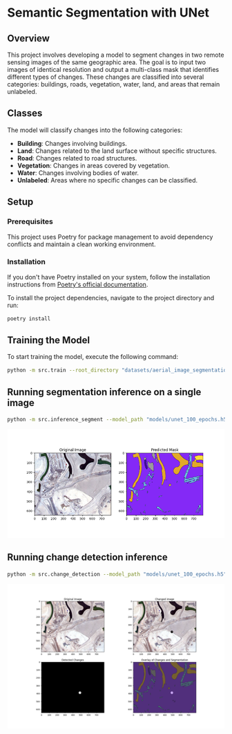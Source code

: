 # Semantic Segmentation with UNet
## Overview
This project involves developing a model to segment changes in two remote sensing images of the same geographic area. The goal is to input two images of identical resolution and output a multi-class mask that identifies different types of changes. These changes are classified into several categories: buildings, roads, vegetation, water, land, and areas that remain unlabeled.
## Classes
The model will classify changes into the following categories:
- **Building**: Changes involving buildings.
- **Land**: Changes related to the land surface without specific structures.
- **Road**: Changes related to road structures.
- **Vegetation**: Changes in areas covered by vegetation.
- **Water**: Changes involving bodies of water.
- **Unlabeled**: Areas where no specific changes can be classified.
## Setup
### Prerequisites
This project uses Poetry for package management to avoid dependency conflicts and maintain a clean working environment.
### Installation
If you don't have Poetry installed on your system, follow the installation instructions from [Poetry's official documentation](https://python-poetry.org/docs/).

To install the project dependencies, navigate to the project directory and run:
```bash
poetry install
```

## Training the Model
To start training the model, execute the following command:
```bash
python -m src.train --root_directory "datasets/aerial_image_segmentation" --save_path "models/segmentation_model.h5"
```

## Running segmentation inference on a single image
```bash
python -m src.inference_segment --model_path "models/unet_100_epochs.h5" --image_path "example_images/original_image.jpg"
```
![Plot](example_images/segmentation.png)

## Running change detection inference
```bash
python -m src.change_detection --model_path "models/unet_100_epochs.h5" --original_image "example_images/original_image.jpg" --changed_image "example_images/changed_image.jpg"
```
![Plot](example_images/change_detection.png)
